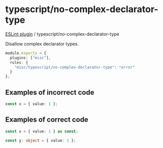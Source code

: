 # typescript/no-complex-declarator-type

[ESLint plugin](https://iliubinskii.github.io/eslint-plugin-misc/) / typescript/no-complex-declarator-type

Disallow complex declarator types.

```ts
module.exports = {
  plugins: ["misc"],
  rules: {
    "misc/typescript/no-complex-declarator-type": "error"
  }
};
```

## Examples of incorrect code

```ts
const x = { value: 1 };
```

## Examples of correct code

```ts
const x = { value: 1 } as const;

const y: object = { value: 1 };
```
